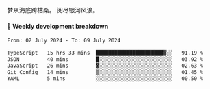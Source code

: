 梦从海底跨枯桑。
阅尽银河风浪。


#### 📝 Weekly development breakdown

<!--START_SECTION:waka-->

```txt
From: 02 July 2024 - To: 09 July 2024

TypeScript   15 hrs 33 mins  ██████████████████████▓░░   91.19 %
JSON         40 mins         █░░░░░░░░░░░░░░░░░░░░░░░░   03.92 %
JavaScript   26 mins         ▓░░░░░░░░░░░░░░░░░░░░░░░░   02.63 %
Git Config   14 mins         ▒░░░░░░░░░░░░░░░░░░░░░░░░   01.45 %
YAML         5 mins          ░░░░░░░░░░░░░░░░░░░░░░░░░   00.50 %
```

<!--END_SECTION:waka-->



